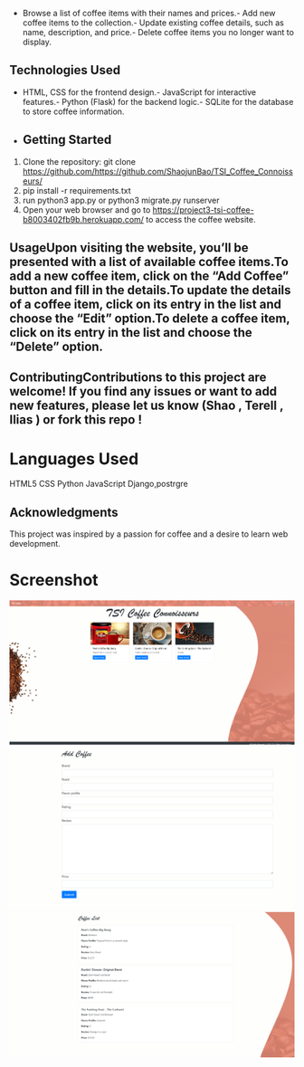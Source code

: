 - Browse a list of coffee items with their names and prices.- Add new coffee items to the collection.- Update existing coffee details, such as name, description, and price.- Delete coffee items you no longer want to display.
## Technologies Used
- HTML, CSS for the frontend design.- JavaScript for interactive features.- Python (Flask) for the backend logic.- SQLite for the database to store coffee information.
- ## Getting Started
1. Clone the repository:
git clone https://github.com/https://github.com/ShaojunBao/TSI_Coffee_Connoisseurs/
2. pip install -r requirements.txt
3. run python3 app.py or python3 migrate.py runserver
4. Open your web browser and go to https://project3-tsi-coffee-b8003402fb9b.herokuapp.com/ to access the coffee website.
## UsageUpon visiting the website, you’ll be presented with a list of available coffee items.To add a new coffee item, click on the “Add Coffee” button and fill in the details.To update the details of a coffee item, click on its entry in the list and choose the “Edit” option.To delete a coffee item, click on its entry in the list and choose the “Delete” option.
## ContributingContributions to this project are welcome! If you find any issues or want to add new features, please let us know (Shao , Terell , Ilias ) or fork this repo !
# Languages Used
HTML5 CSS Python JavaScript Django,postrgre
## Acknowledgments
This project was inspired by a passion for coffee and a desire to learn web development.


# Screenshot

<img src="/main_app/static/css/media/Screenshot 2023-08-18 142107.png">
<img src="/main_app/static/css/media/Screenshot 2023-08-18 142152.png">
<img src="/main_app/static/css/media/Screenshot 2023-08-18 142209.png">